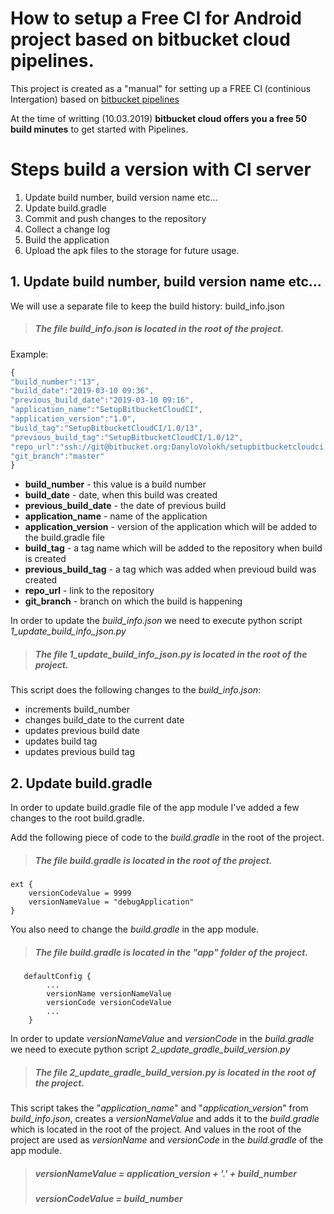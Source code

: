 # How to setup a Free CI for Android project based on bitbucket cloud pipelines.

This project is created as a "manual" for setting up a FREE CI (continious Intergation) based on [bitbucket pipelines](https://bitbucket.org/product/features/pipelines)

At the time of writting (10.03.2019) **bitbucket cloud offers you a free 50 build minutes** to get started with Pipelines. 

# Steps build a version with CI server
1. Update build number, build version name etc...
2. Update build.gradle
3. Commit and push changes to the repository
4. Collect a change log
5. Build the application
6. Upload the apk files to the storage for future usage.

## 1. Update build number, build version name etc...
We will use a separate file to keep the build history: build_info.json

> ##### The file *build_info.json* is located in the root of the project.

Example:
```javascript
{
"build_number":"13",
"build_date":"2019-03-10 09:36",
"previous_build_date":"2019-03-10 09:16",
"application_name":"SetupBitbucketCloudCI",
"application_version":"1.0",
"build_tag":"SetupBitbucketCloudCI/1.0/13",
"previous_build_tag":"SetupBitbucketCloudCI/1.0/12",
"repo_url":"ssh://git@bitbucket.org:DanyloVolokh/setupbitbucketcloudci.git",
"git_branch":"master"
}
```
- **build_number**        - this value is a build number
- **build_date**          - date, when this build was created
- **previous_build_date** - the date of previous build
- **application_name**    - name of the application
- **application_version** - version of the application which will be added to the build.gradle file
- **build_tag**           - a tag name which will be added to the repository when build is created
- **previous_build_tag**  - a tag which was added when previoud build was created 
- **repo_url**            - link to the repository
- **git_branch**          -  branch on which the build is happening

In order to update the *build_info.json* we need to execute python script *1_update_build_info_json.py*

> ##### The file *1_update_build_info_json.py* is located in the root of the project.

This script does the following changes to the *build_info.json*:
- increments build_number
- changes build_date to the current date
- updates previous build date
- updates build tag
- updates previous build tag

## 2. Update build.gradle

In order to update build.gradle file of the app module I've added a few changes to the root build.gradle. 

Add the following piece of code to the *build.gradle* in the root of the project.
> ##### The file *build.gradle* is located in the root of the project.
```
ext {
    versionCodeValue = 9999
    versionNameValue = "debugApplication"
}
```
You also need to change the *build.gradle* in the app module.
> ##### The file *build.gradle* is located in the "app" folder of the project.
```
   defaultConfig {
        ...
        versionName versionNameValue
        versionCode versionCodeValue
        ...
    }
``` 
    

In order to update *versionNameValue* and *versionCode* in the *build.gradle* we need to execute python script *2_update_gradle_build_version.py*

> ##### The file *2_update_gradle_build_version.py* is located in the root of the project.

This script takes the "*application_name*" and "*application_version*" from *build_info.json*, creates a *versionNameValue*  and adds it to the *build.gradle* which is located in the root of the project. And values in the root of the project are used as *versionName* and *versionCode* in the *build.gradle* of the app module.

> ##### versionNameValue = application_version + '.' + build_number
> ##### versionCodeValue = build_number
